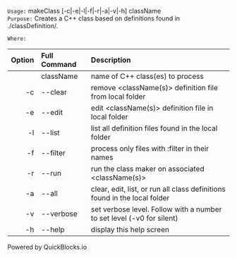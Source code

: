 
`Usage:`    makeClass [-c|-e|-l|-f|-r|-a|-v|-h] className  
`Purpose:`  Creates a C++ class based on definitions found in ./classDefinition/<className>.
             
`Where:`  

| Option | Full Command | Description |
| -------: | :------- | :------- |
|  | className | name of C++ class(es) to process |
| -c | --clear | remove <className(s)> definition file from local folder |
| -e | --edit | edit <className(s)> definition file in local folder |
| -l | --list | list all definition files found in the local folder |
| -f | --filter | process only files with :filter in their names |
| -r | --run | run the class maker on associated <className(s)> |
| -a | --all | clear, edit, list, or run all class definitions found in the local folder |
| -v | --verbose | set verbose level. Follow with a number to set level (-v0 for silent) |
| -h | --help | display this help screen |

  Powered by QuickBlocks.io

